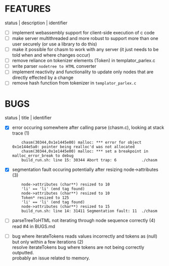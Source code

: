 # FEATURES  
status | description | identifier  

- [ ] implement webassembly support for client-side execution of c code  
- [ ] make server multithreaded and more robust to support more than one user securely (or use a library to do this)  
- [ ] make it possible for chasm to work with any server (it just needs to be told when and where changes occur)
- [ ] remove reliance on tokenizer elements (Token) in templator_parlex.c  
- [ ] write parser `nodetree to HTML` converter
- [ ] implement reactivity and functionality to update only nodes that are directly effected by a change
- [ ] remove hash function from tokenizer in `templator_parlex.c`

# BUGS
status | title | identifier  

- [x] error occuring somewhere after calling parse (chasm.c), looking at stack trace (1)  
    ``` 
        chasm(30344,0x1e1445e00) malloc: *** error for object 0x1e144e5a0: pointer being realloc'd was not allocated  
        chasm(30344,0x1e1445e00) malloc: *** set a breakpoint in malloc_error_break to debug  
        build_run.sh: line 15: 30344 Abort trap: 6           ./chasm  
    ```

- [x] segmentation fault occuring potentially after resizing node->attributes (3)  
    ```
        node->attributes (char**) resized to 10  
        'li' == 'li' (end tag found)  
        node->attributes (char**) resized to 10  
        Token* resized to 125  
        'li' == 'li' (end tag found)  
        node->attributes (char**) resized to 15  
        build_run.sh: line 14: 31411 Segmentation fault: 11  ./chasm  
    ```
- [ ] parseTreeToHTML not iterating through node sequence correctly (4)
    read #4 in BUGS.md
- [ ] bug where iterateTokens reads values incorrectly and tokens as (null) but only within a few iterations (2)  
    resolve iterateTokens bug where tokens are not being correctly outputted.   
    probably an issue related to memory.  
